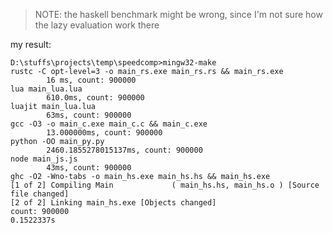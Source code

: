 > NOTE: the haskell benchmark might be wrong, since I'm not sure how the lazy evaluation work there

my result:
```
D:\stuffs\projects\temp\speedcomp>mingw32-make
rustc -C opt-level=3 -o main_rs.exe main_rs.rs && main_rs.exe
        16 ms, count: 900000
lua main_lua.lua
        610.0ms, count: 900000
luajit main_lua.lua
        63ms, count: 900000
gcc -O3 -o main_c.exe main_c.c && main_c.exe
        13.000000ms, count: 900000
python -OO main_py.py
        2460.1855278015137ms, count: 900000
node main_js.js
        43ms, count: 900000
ghc -O2 -Wno-tabs -o main_hs.exe main_hs.hs && main_hs.exe
[1 of 2] Compiling Main             ( main_hs.hs, main_hs.o ) [Source file changed]
[2 of 2] Linking main_hs.exe [Objects changed]
count: 900000
0.1522337s
```
